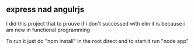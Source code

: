 ## express nad angulrjs

I did this project that to prouve if i don't successed with elm it is because i am new in functional programming

To run it just do "npm install" in the root direct and to start it run "node app"
